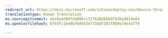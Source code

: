```yaml
---
redirect_url: https://docs.microsoft.com/intune/deploy-use/device-threat-protection-subscription-setup
translationtype: Human Translation
ms.sourcegitcommit: ebc0a4d00fd4886cc51f6d8d8bb97938ad814e04
ms.openlocfilehash: 6f03fc16e8bf60442ef31607201f800e7de4a779

---
```




<!--HONumber=Jan17_HO3-->


